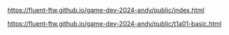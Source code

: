 https://fluent-ftw.github.io/game-dev-2024-andy/public/index.html

https://fluent-ftw.github.io/game-dev-2024-andy/public/t1a01-basic.html
